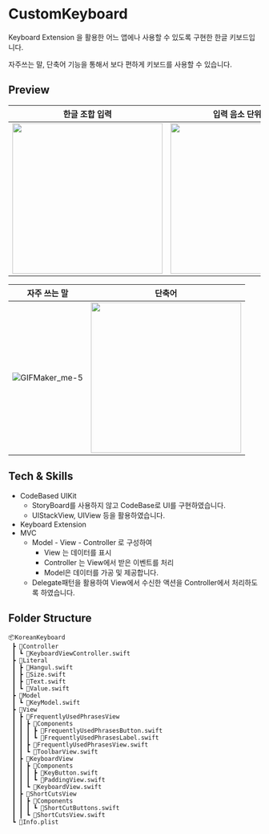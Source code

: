 
# CustomKeyboard
Keyboard Extension 을 활용한 어느 앱에나 사용할 수 있도록 구현한 한글 키보드입니다.

자주쓰는 말, 단축어 기능을 통해서 보다 편하게 키보드를 사용할 수 있습니다.




## Preview
| 한글 조합 입력 | 입력 음소 단위 삭제 
| --- | --- |
|<img src = "https://github.com/TaekH/CustomKeyboard/assets/103012087/28de3355-8cdd-477d-b63b-4c2a00955baa" width = 300> | <img src = "https://github.com/TaekH/CustomKeyboard/assets/103012087/d08e3cf9-91e9-4f01-b026-ed86a1176319" width = 300> |

| 자주 쓰는 말 | 단축어 |
| --- | --- |
| ![GIFMaker_me-5](https://github.com/TaekH/CustomKeyboard/assets/103012087/d3d9c187-dffb-4549-b93b-6999d0f56028) | <img src = "https://github.com/TaekH/CustomKeyboard/assets/103012087/25e0892f-ce67-44dc-b513-dda916df502b" width = 300>

## Tech & Skills
- CodeBased UIKit
  - StoryBoard를 사용하지 않고 CodeBase로 UI를 구현하였습니다.
  - UIStackView, UIView 등을 활용하였습니다.
- Keyboard Extension
- MVC
  - Model - View - Controller 로 구성하여
    - View 는 데이터를 표시
    - Controller 는 View에서 받은 이벤트를 처리
    - Model은 데이터를 가공 및 제공합니다.
  - Delegate패턴을 활용하여 View에서 수신한 액션을 Controller에서 처리하도록 하였습니다.


## Folder Structure
```
📦KoreanKeyboard
 ┣ 📂Controller
 ┃ ┗ 📜KeyboardViewController.swift
 ┣ 📂Literal
 ┃ ┣ 📜Hangul.swift
 ┃ ┣ 📜Size.swift
 ┃ ┣ 📜Text.swift
 ┃ ┗ 📜Value.swift
 ┣ 📂Model
 ┃ ┗ 📜KeyModel.swift
 ┣ 📂View
 ┃ ┣ 📂FrequentlyUsedPhrasesView
 ┃ ┃ ┣ 📂Components
 ┃ ┃ ┃ ┣ 📜FrequentlyUsedPhrasesButton.swift
 ┃ ┃ ┃ ┗ 📜FrequentlyUsedPhrasesLabel.swift
 ┃ ┃ ┣ 📜FrequentlyUsedPhrasesView.swift
 ┃ ┃ ┗ 📜ToolbarView.swift
 ┃ ┣ 📂KeyboardView
 ┃ ┃ ┣ 📂Components
 ┃ ┃ ┃ ┣ 📜KeyButton.swift
 ┃ ┃ ┃ ┗ 📜PaddingView.swift
 ┃ ┃ ┗ 📜KeyboardView.swift
 ┃ ┣ 📂ShortCutsView
 ┃ ┃ ┣ 📂Components
 ┃ ┃ ┃ ┗ 📜ShortCutButtons.swift
 ┃ ┃ ┗ 📜ShortCutsView.swift
 ┗ 📜Info.plist
```
